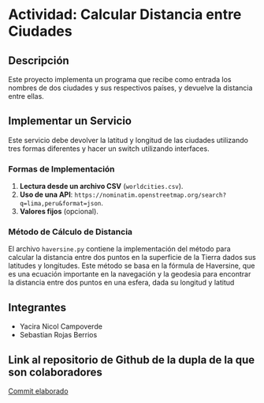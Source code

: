 # Actividad: Calcular Distancia entre Ciudades

## Descripción
Este proyecto implementa un programa que recibe como entrada los nombres de dos ciudades y sus respectivos países, y devuelve la distancia entre ellas.

## Implementar un Servicio
Este servicio debe devolver la latitud y longitud de las ciudades utilizando tres formas diferentes y hacer un switch utilizando interfaces.

### Formas de Implementación

1. **Lectura desde un archivo CSV** (`worldcities.csv`).
2. **Uso de una API**: `https://nominatim.openstreetmap.org/search?q=lima,peru&format=json`.
3. **Valores fijos** (opcional).

### Método de Cálculo de Distancia

El archivo `haversine.py` contiene la implementación del método para calcular la distancia entre dos puntos en la superficie de la Tierra dados sus latitudes y longitudes. Este método se basa en la fórmula de Haversine, que es una ecuación importante en la navegación y la geodesia para encontrar la distancia entre dos puntos en una esfera, dada su longitud y latitud

## Integrantes
- Yacira Nicol Campoverde
- Sebastian Rojas Berrios

## Link al repositorio de Github de la dupla de la que son colaboradores  
[Commit elaborado](https://www.ejemplo.com)


